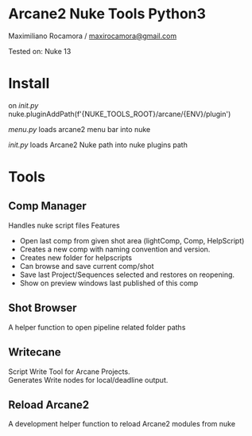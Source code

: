 Arcane2 Nuke Tools Python3
==========================

Maximiliano Rocamora / maxirocamora@gmail.com

Tested on:
Nuke 13

Install
=======

on *init.py*
nuke.pluginAddPath(f'{NUKE_TOOLS_ROOT}/arcane/{ENV}/plugin')

*menu.py*
loads arcane2 menu bar into nuke

*init.py*
loads Arcane2 Nuke path into nuke plugins path

Tools
=====

Comp Manager
------------
Handles nuke script files
Features
+ Open last comp from given shot area (lightComp, Comp, HelpScript)
+ Creates a new comp with naming convention and version.
+ Creates new folder for helpscripts
+ Can browse and save current comp/shot
+ Save last Project/Sequences selected and restores on reopening.
+ Show on preview windows last published of this comp

Shot Browser
------------
A helper function to open pipeline related folder paths

Writecane
---------
Script Write Tool for Arcane Projects.  
Generates Write nodes for local/deadline output.  

Reload Arcane2
--------------
A development helper function to reload Arcane2 modules from nuke
